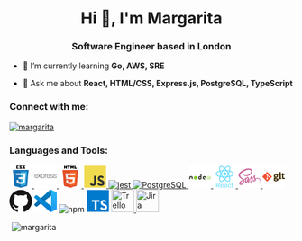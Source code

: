 <h1 align="center">Hi 👋, I'm Margarita</h1>
<h3 align="center">Software Engineer based in London</h3>

- 🌱 I’m currently learning **Go, AWS, SRE**

- 💬 Ask me about **React, HTML/CSS, Express.js, PostgreSQL, TypeScript**

<h3 align="left">Connect with me:</h3>
<p align="left">
<a href="https://www.linkedin.com/in/margarita-glushkova-894344105/" target="blank"><img align="center" src="https://raw.githubusercontent.com/rahuldkjain/github-profile-readme-generator/master/src/images/icons/Social/linked-in-alt.svg" alt="margarita" height="30" width="40" /></a>
</p>

<h3 align="left">Languages and Tools:</h3>
<p align="left"> 
<a href="https://www.w3schools.com/css/" target="_blank" rel="noreferrer"> 
  <img src="https://raw.githubusercontent.com/devicons/devicon/master/icons/css3/css3-original-wordmark.svg" alt="css3" width="40" height="40"/> 
</a> 
<a href="https://expressjs.com" target="_blank" rel="noreferrer"> 
  <img src="https://raw.githubusercontent.com/devicons/devicon/master/icons/express/express-original-wordmark.svg" alt="express" width="40" height="40"/> 
</a> 
<a href="https://www.w3.org/html/" target="_blank" rel="noreferrer"> 
  <img src="https://raw.githubusercontent.com/devicons/devicon/master/icons/html5/html5-original-wordmark.svg" alt="html5" width="40" height="40"/>
</a> 
<a href="https://developer.mozilla.org/en-US/docs/Web/JavaScript" target="_blank" rel="noreferrer">
  <img src="https://raw.githubusercontent.com/devicons/devicon/master/icons/javascript/javascript-original.svg" alt="javascript" width="40" height="40"/>
</a>
<a href="https://jestjs.io" target="_blank" rel="noreferrer"> 
  <img src="https://www.vectorlogo.zone/logos/jestjsio/jestjsio-icon.svg" alt="jest" width="40" height="40"/>
</a>
<a href='https://github.com/DavoodKhoshnood?tab=repositories'>
  <img src="https://img.icons8.com/external-tal-revivo-color-tal-revivo/50/000000/external-postgre-sql-a-free-and-open-source-relational-database-management-system-logo-color-tal-revivo.png" title="PostgreSQL"/>
</a> 
<a href="https://nodejs.org" target="_blank" rel="noreferrer"> 
  <img src="https://raw.githubusercontent.com/devicons/devicon/master/icons/nodejs/nodejs-original-wordmark.svg" alt="nodejs" width="40" height="40"/> 
</a>
<a href="https://reactjs.org/" target="_blank" rel="noreferrer">
  <img src="https://raw.githubusercontent.com/devicons/devicon/master/icons/react/react-original-wordmark.svg" alt="react" width="40" height="40"/>
</a>
<a href="https://sass-lang.com" target="_blank" rel="noreferrer">
  <img src="https://raw.githubusercontent.com/devicons/devicon/master/icons/sass/sass-original.svg" alt="sass" width="40" height="40"/>
</a>
<a href="https://www.typescriptlang.org/" target="_blank" rel="noreferrer">
  <img alt="Git" width="40" height="40" src="https://raw.githubusercontent.com/github/explore/80688e429a7d4ef2fca1e82350fe8e3517d3494d/topics/git/git.png"/>
</a>
<img alt="GitHub" width="40" height="40" src="https://raw.githubusercontent.com/github/explore/78df643247d429f6cc873026c0622819ad797942/topics/github/github.png" />
<img alt="Visual Studio Code" width="40" height="40" src="https://raw.githubusercontent.com/github/explore/80688e429a7d4ef2fca1e82350fe8e3517d3494d/topics/visual-studio-code/visual-studio-code.png" />
<img alt="npm" width="40" height="40" src="https://cdn4.iconfinder.com/data/icons/vector-brand-logos/40/NPM-128.png" />
<img src="https://raw.githubusercontent.com/devicons/devicon/master/icons/typescript/typescript-original.svg" alt="typescript" width="40" height="40"/>
<a href='https://trello.com/'>
  <img src="https://img.icons8.com/color/50/undefined/trello.png" title="Trello" width="40" height="40" />
</a> 
<a href='https://www.atlassian.com/software/jira?bundle=jira-software&edition=free'> 
  <img src="https://img.icons8.com/ios-filled/50/undefined/jira.png" title="Jira" width="40" height="40"/>
</a> 
</p>
<p>&nbsp;<img align="center" src="https://github-readme-stats.vercel.app/api?username=ritaglushkova&show_icons=true&locale=en" alt="margarita" /></p>
